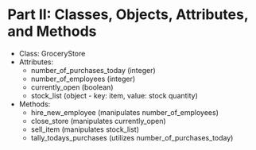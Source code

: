 # Part II: Classes, Objects, Attributes, and Methods

* Class: GroceryStore
* Attributes:
  * number_of_purchases_today (integer)
  * number_of_employees (integer)
  * currently_open (boolean)
  * stock_list (object - key: item, value: stock quantity)
* Methods:
  * hire_new_employee (manipulates number_of_employees)
  * close_store (manipulates currently_open)
  * sell_item (manipulates stock_list)
  * tally_todays_purchases (utilizes number_of_purchases_today)
